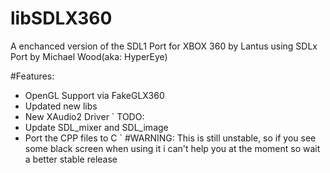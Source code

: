 # libSDLX360
A enchanced version of the SDL1 Port for XBOX 360 by Lantus
using SDLx Port by Michael Wood(aka: HyperEye)

#Features:
- OpenGL Support via FakeGLX360
- Updated new libs 
- New XAudio2 Driver
`
TODO:
- Update SDL_mixer and SDL_image
- Port the CPP files to C
`
#WARNING: This is still unstable,
so if you see some black screen when using it
i can't help you at the moment so wait a better stable release
